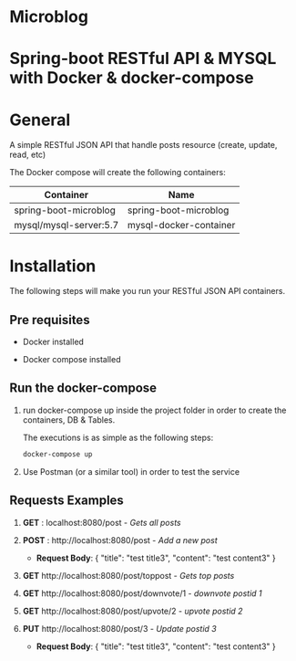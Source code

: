 # Microblog 
# Spring-boot RESTful API & MYSQL with Docker & docker-compose

# General

A simple RESTful JSON API that handle posts resource (create, update, read, etc) 

The Docker compose will create the following containers:

Container|Name
---|---
spring-boot-microblog|spring-boot-microblog
mysql/mysql-server:5.7|mysql-docker-container


# Installation

The following steps will make you run your RESTful JSON API containers.

## Pre requisites

* Docker installed

* Docker compose installed

## Run the docker-compose

1. run docker-compose up inside the project folder in order to create the containers, DB & Tables. 

    The executions is as simple as the following steps:

    ```sh
    docker-compose up
    ```
2. Use Postman (or a similar tool) in order to test the service

## Requests Examples

1. **GET** : localhost:8080/post - _Gets all posts_
2. **POST** : http://localhost:8080/post - _Add a new post_ 
    - **Request Body**: {
                  "title": "test title3",
                  "content": "test content3"
          }  

3. **GET** http://localhost:8080/post/toppost - _Gets top posts_
4. **GET** http://localhost:8080/post/downvote/1 - _downvote postid 1_
5. **GET** http://localhost:8080/post/upvote/2 - _upvote postid 2_
6. **PUT** http://localhost:8080/post/3 - _Update postid 3_ 
    - **Request Body**: {
                  "title": "test title3",
                  "content": "test content3"
          }
    